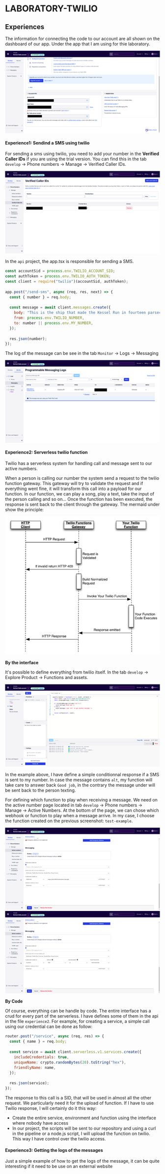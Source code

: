# LABORATORY-TWILIO

## Experiences

The information for connecting the code to our account are all shown on the dashboard of our app.
Under the app that I am using for thie laboratory.

![./documentation/3.png](./documentation/3.png)

#### Experience1: Sendind a SMS using twilio

For sending a sms using twilio, you need to add your number in the **Verified Caller IDs** if you are using the trial version.
You can find this in the tab `develop` -> Phone numbers -> Manage -> Verified Caller IDs.

![./documentation/1.png](./documentation/1.png)

In the `api` project, the app.tsx is responsible for sending a SMS.

```js
const accountSid = process.env.TWILIO_ACCOUNT_SID;
const authToken = process.env.TWILIO_AUTH_TOKEN;
const client = require("twilio")(accountSid, authToken);

app.post("/send-sms", async (req, res, next) => {
  const { number } = req.body;

  const message = await client.messages.create({
    body: "This is the ship that made the Kessel Run in fourteen parsecs?",
    from: process.env.TWILIO_NUMBER,
    to: number || process.env.MY_NUMBER,
  });

  res.json(number);
});
```

The log of the message can be see in the tab `Monitor` -> Logs -> Messaging

![./documentation/2.png](./documentation/2.png)

#### Experience2: Serverless twilio function

Twilio has a serverless system for handling call and message sent to our active numbers.

When a person is calling our number the system send a request to the twilio function gateway. This gateway will try to validate the request and if everything went fine, it will transform this call into a payload for our function. In our function, we can play a song, play a text, take the input of the person calling and so on... Once the function has been executed, the response is sent back to the client through the gateway. The mermaid under show the principle:

![./documentation/mermaid.png](./documentation/mermaid.png)

**By the interface**

It's possible to define everything from twilio itself. In the tab `develop` -> Explore Product -> Functions and assets.

![./documentation/4.png](./documentation/4.png)

In the example above, I have define a simple conditionnal response if a SMS is sent to my number. In case the message contains `alt`, my function will take care to answer back `Good job`, in the contrary the message under will be sent back to the person texting.

For defining which function to play when receiving a message. We need on the active number page located in tab `develop` -> Phone numbers -> Manage -> Active Numbers. At the bottom of the page, we can chose which webhook or function to play when a message arrive. In my case, I choose the function created on the previous screenshot: `test-example`.

![./documentation/5.png](./documentation/5.png)
![./documentation/6.png](./documentation/6.png)

**By Code**

Of course, everything can be handle by code. The entire interface has a crud for every part of the serverless. I have defines some of them in the api in the file `experience2`. For example, for creating a service, a simple call using our credential can be done as follow:

```js
router.post("/service", async (req, res) => {
  const { name } = req.body;

  const service = await client.serverless.v1.services.create({
    includeCredentials: true,
    uniqueName: crypto.randomBytes(20).toString("hex"),
    friendlyName: name,
  });

  res.json(service);
});
```

The response to this call is a SID, that will be used in almost all the other request. We particularly need it for the upload of function. If I have to use Twilio response, I will certainly do it this way:

- Create the entire service, environment and function using the interface where nobody have access
- In our project, the scripts will be sent to our repository and using a curl in the pipeline or a node.js script, I will upload the function on twilio. This way I have control over the twilio access.

#### Experience3: Getting the logs of the messages

Just a simple example of how to get the logs of the message, it can be quite interesting if it need to be use on an external website
